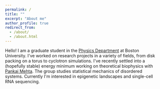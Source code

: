 ```yaml
---
permalink: /
title: ""
excerpt: "About me"
author_profile: true
redirect_from: 
  - /about/
  - /about.html
---
```


Hello! I am a graduate student in the [Physics Department](http://physics.bu.edu/) at Boston University. I've worked on research projects in a variety of fields, from disk packing on a torus to cyclotron simulations. I've recently settled into a (hopefully stable) energy minimum working on theoretical biophysics with [Pankaj Mehta](http://physics.bu.edu/~pankajm/). The group studies statistical mechanics of disordered systems. Currently I'm interested in epigenetic landscapes and single-cell RNA sequencing.